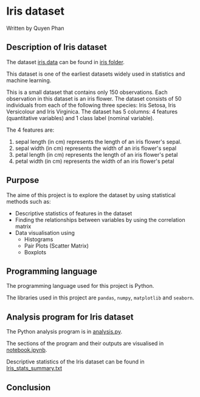 # Iris dataset
Written by Quyen Phan

## Description of Iris dataset


The dataset [iris.data](https://github.com/quyenphanlyons/pands-project/blob/main/iris/iris.data) can be found in [iris folder](https://github.com/quyenphanlyons/pands-project/tree/main/iris).

This dataset is one of the earliest datasets widely used in statistics and machine learning. 

This is a small dataset that contains only 150 observations. Each observation in this dataset is an iris flower. The dataset consists of 50 individuals from each of the following three species: Iris Setosa, Iris Versicolour and Iris Virginica. The dataset has 5 columns: 4 features (quantitative variables) and 1 class label (nominal variable).

The 4 features are:
1. sepal length (in cm) represents the length of an iris flower's sepal.
2. sepal width (in cm) represents the width of an iris flower's sepal
3. petal length (in cm) represents the length of an iris flower's petal
4. petal width (in cm) represents the width of an iris flower's petal

## Purpose
The aime of this project is to explore the dataset by using statistical methods such as:

- Descriptive statistics of features in the dataset
- Finding the relationships between variables by using the correlation matrix
- Data visualisation using
    - Histograms
    - Pair Plots (Scatter Matrix)
    - Boxplots

## Programming language
The programming language used for this project is Python.

The libraries used in this project are `pandas`, `numpy`, `matplotlib` and `seaborn`.

## Analysis program for Iris dataset

The Python analysis program is in [analysis.py](https://github.com/quyenphanlyons/pands-project/blob/main/analysis.py).

The sections of the program and their outputs are visualised in [notebook.ipynb](https://github.com/quyenphanlyons/pands-project/blob/main/notebook.ipynb).

Descriptive statistics of the Iris dataset can be found in [Iris_stats_summary.txt](https://github.com/quyenphanlyons/pands-project/blob/main/Iris_stats_summary.txt)

## Conclusion

